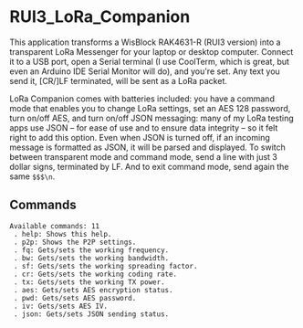 # RUI3_LoRa_Companion

This application transforms a WisBlock RAK4631-R (RUI3 version) into a transparent LoRa Messenger for your laptop or desktop computer. Connect it to a USB port, open a Serial terminal (I use CoolTerm, which is great, but even an Arduino IDE Serial Monitor will do), and you're set. Any text you send it, [CR/]LF terminated, will be sent as a LoRa packet.

LoRa Companion comes with batteries included: you have a command mode that enables you to change LoRa settings, set an AES 128 password, turn on/off AES, and turn on/off JSON messaging: many of my LoRa testing apps use JSON – for ease of use and to ensure data integrity – so it felt right to add this option. Even when JSON is turned off, if an incoming message is formatted as JSON, it will be parsed and displayed. To switch between transparent mode and command mode, send a line with just 3 dollar signs, terminated by LF. And to exit command mode, send again the same `$$$\n`.

## Commands

```
Available commands: 11
 . help: Shows this help.
 . p2p: Shows the P2P settings.
 . fq: Gets/sets the working frequency.
 . bw: Gets/sets the working bandwidth.
 . sf: Gets/sets the working spreading factor.
 . cr: Gets/sets the working coding rate.
 . tx: Gets/sets the working TX power.
 . aes: Gets/sets AES encryption status.
 . pwd: Gets/sets AES password.
 . iv: Gets/sets AES IV.
 . json: Gets/sets JSON sending status.
```

